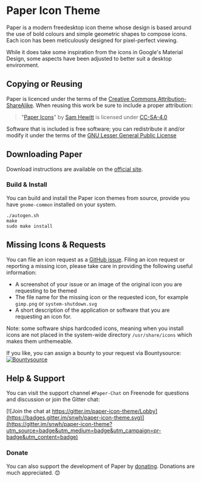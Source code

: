 Paper Icon Theme
================

Paper is a modern freedesktop icon theme whose design is based around the use of bold colours and simple geometric shapes to compose icons. Each icon has been meticulously designed for pixel-perfect viewing.

While it does take some inspiration from the icons in Google's Material Design, some aspects have been adjusted to better suit a desktop environment.

## Copying or Reusing

Paper is licenced under the terms of the [Creative Commons Attribution-ShareAlike](https://creativecommons.org/licenses/by-sa/4.0/). When reusing this work be sure to include a proper attribution:

> "[Paper Icons](http://snwh.org/paper/icons)" by [Sam Hewitt](http://samuelhewitt.com/) is licensed under [CC-SA-4.0](http://creativecommons.org/licenses/by-sa/4.0/)

Software that is included is free software; you can redistribute it and/or modify it under the terms of the [GNU Lesser General Public License](https://www.gnu.org/licenses/lgpl-3.0.txt)

## Downloading Paper

Download instructions are available on the [official site](https://snwh.org/paper/download).

### Build &amp; Install

You can build and install the Paper icon themes from source, provide you have ```gnome-common``` installed on your system.

    ./autogen.sh
    make
    sudo make install

## Missing Icons & Requests

You can file an icon request as a [GitHub issue](https://github.com/snwh/paper-icon-theme/issues/new). Filing an icon request or reporting a missing icon, please take care in providing the following useful information: 

 - A screenshot of your issue or an image of the original icon you are requesting to be themed
 - The file name for the missing icon or the requested icon, for example `gimp.png` or `system-shutdown.svg`
 - A short description of the application or software that you are requesting an icon for.

Note: some software ships hardcoded icons, meaning when you install icons are not placed in the system-wide directory `/usr/share/icons` which makes them unthemeable.

If you like, you can assign a bounty to your request via Bountysource: [![Bountysource](https://www.bountysource.com/badge/tracker?tracker_id=9370873)](https://www.bountysource.com/trackers/9370873)

## Help & Support

You can visit the support channel `#Paper-Chat` on Freenode for questions and discussion or join the Gitter chat:

[![Join the chat at https://gitter.im/paper-icon-theme/Lobby](https://badges.gitter.im/snwh/paper-icon-theme.svg)](https://gitter.im/snwh/paper-icon-theme?utm_source=badge&utm_medium=badge&utm_campaign=pr-badge&utm_content=badge)

### Donate

You can also support the development of Paper by [donating](http://snwh.org/paper/donate). Donations are much appreciated. &#x1F60A;
